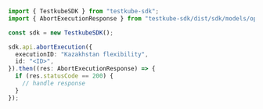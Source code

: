 <!-- Start SDK Example Usage -->


```typescript
import { TestkubeSDK } from "testkube-sdk";
import { AbortExecutionResponse } from "testkube-sdk/dist/sdk/models/operations";

const sdk = new TestkubeSDK();

sdk.api.abortExecution({
  executionID: "Kazakhstan flexibility",
  id: "<ID>",
}).then((res: AbortExecutionResponse) => {
  if (res.statusCode == 200) {
    // handle response
  }
});
```
<!-- End SDK Example Usage -->